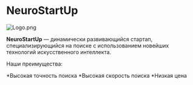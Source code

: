# NeuroStartUp

![Logo.png](https://disk.yandex.by/i/T_vzspl8vtgNmg)

**NeuroStartUp** — динамически развивающийся стартап, специализирующийся на поиске с использованием новейших технологий искусственного интеллекта.

Наши преимущества:

*Высокая точность поиска
*Высокая скорость поиска
*Низкая цена